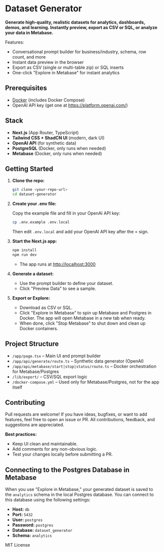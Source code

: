 # Dataset Generator

**Generate high-quality, realistic datasets for analytics, dashboards, demos, and learning. Instantly preview, export as CSV or SQL, or analyze your data in Metabase.**

Features:

- Conversational prompt builder for business/industry, schema, row count, and more
- Instant data preview in the browser
- Export as CSV (single or multi-table zip) or SQL inserts
- One-click "Explore in Metabase" for instant analytics

## Prerequisites

- [Docker](https://www.docker.com/get-started) (includes Docker Compose)
- OpenAI API key (get one at https://platform.openai.com/)

## Stack

- **Next.js** (App Router, TypeScript)
- **Tailwind CSS + ShadCN UI** (modern, dark UI)
- **OpenAI API** (for synthetic data)
- **PostgreSQL** (Docker, only runs when needed)
- **Metabase** (Docker, only runs when needed)

## Getting Started

1. **Clone the repo:**

   ```bash
   git clone <your-repo-url>
   cd dataset-generator
   ```

2. **Create your .env file:**

   Copy the example file and fill in your OpenAI API key:

   ```bash
   cp .env.example .env.local
   ```

   Then edit `.env.local` and add your OpenAI API key after the = sign.

3. **Start the Next.js app:**

   ```bash
   npm install
   npm run dev
   ```

   - The app runs at [http://localhost:3000](http://localhost:3000)

4. **Generate a dataset:**

   - Use the prompt builder to define your dataset.
   - Click "Preview Data" to see a sample.

5. **Export or Explore:**
   - Download as CSV or SQL.
   - Click "Explore in Metabase" to spin up Metabase and Postgres in Docker. The app will open Metabase in a new tab when ready.
   - When done, click "Stop Metabase" to shut down and clean up Docker containers.

## Project Structure

- `/app/page.tsx` – Main UI and prompt builder
- `/app/api/generate/route.ts` – Synthetic data generator (OpenAI)
- `/app/api/metabase/start|stop|status/route.ts` – Docker orchestration for Metabase/Postgres
- `/lib/export/` – CSV/SQL export logic
- `/docker-compose.yml` – Used only for Metabase/Postgres, not for the app itself

## Contributing

Pull requests are welcome! If you have ideas, bugfixes, or want to add features, feel free to open an issue or PR. All contributions, feedback, and suggestions are appreciated.

**Best practices:**

- Keep UI clean and maintainable.
- Add comments for any non-obvious logic.
- Test your changes locally before submitting a PR.

## Connecting to the Postgres Database in Metabase

When you use "Explore in Metabase," your generated dataset is saved to the `analytics` schema in the local Postgres database. You can connect to this database using the following settings:

- **Host:** `db`
- **Port:** `5432`
- **User:** `postgres`
- **Password:** `postgres`
- **Database:** `dataset_generator`
- **Schema:** `analytics`

MIT License
